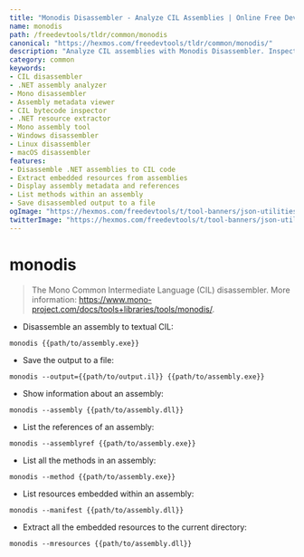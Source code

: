 ```yaml
---
title: "Monodis Disassembler - Analyze CIL Assemblies | Online Free DevTools by Hexmos"
name: monodis
path: /freedevtools/tldr/common/monodis
canonical: "https://hexmos.com/freedevtools/tldr/common/monodis/"
description: "Analyze CIL assemblies with Monodis Disassembler. Inspect .NET bytecode and extract resources. Free online tool, no registration required."
category: common
keywords:
- CIL disassembler
- .NET assembly analyzer
- Mono disassembler
- Assembly metadata viewer
- CIL bytecode inspector
- .NET resource extractor
- Mono assembly tool
- Windows disassembler
- Linux disassembler
- macOS disassembler
features:
- Disassemble .NET assemblies to CIL code
- Extract embedded resources from assemblies
- Display assembly metadata and references
- List methods within an assembly
- Save disassembled output to a file
ogImage: "https://hexmos.com/freedevtools/t/tool-banners/json-utilities-banner.png"
twitterImage: "https://hexmos.com/freedevtools/t/tool-banners/json-utilities-banner.png"
---
```


# monodis

> The Mono Common Intermediate Language (CIL) disassembler.
> More information: <https://www.mono-project.com/docs/tools+libraries/tools/monodis/>.

- Disassemble an assembly to textual CIL:

`monodis {{path/to/assembly.exe}}`

- Save the output to a file:

`monodis --output={{path/to/output.il}} {{path/to/assembly.exe}}`

- Show information about an assembly:

`monodis --assembly {{path/to/assembly.dll}}`

- List the references of an assembly:

`monodis --assemblyref {{path/to/assembly.exe}}`

- List all the methods in an assembly:

`monodis --method {{path/to/assembly.exe}}`

- List resources embedded within an assembly:

`monodis --manifest {{path/to/assembly.dll}}`

- Extract all the embedded resources to the current directory:

`monodis --mresources {{path/to/assembly.dll}}`
